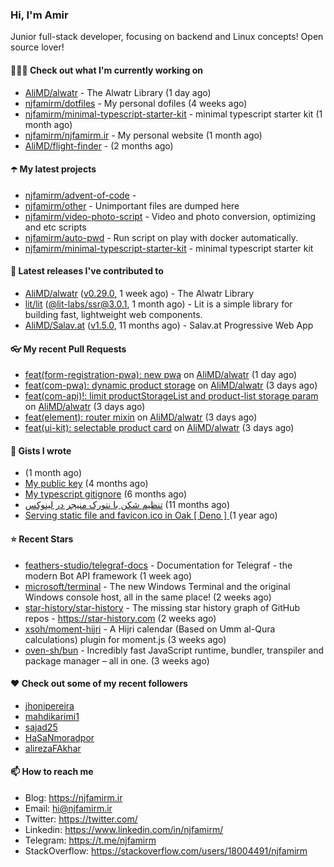 ### Hi, I'm Amir

Junior full-stack developer, focusing on backend and Linux concepts!
Open source lover!

#### 👨🏻‍💻 Check out what I'm currently working on

- [AliMD/alwatr](https://github.com/AliMD/alwatr) - The Alwatr Library (1 day ago)
- [njfamirm/dotfiles](https://github.com/njfamirm/dotfiles) - My personal dofiles (4 weeks ago)
- [njfamirm/minimal-typescript-starter-kit](https://github.com/njfamirm/minimal-typescript-starter-kit) - minimal typescript starter kit (1 month ago)
- [njfamirm/njfamirm.ir](https://github.com/njfamirm/njfamirm.ir) - My personal website (1 month ago)
- [AliMD/flight-finder](https://github.com/AliMD/flight-finder) -  (2 months ago)

#### ☂️ My latest projects

- [njfamirm/advent-of-code](https://github.com/njfamirm/advent-of-code) - 
- [njfamirm/other](https://github.com/njfamirm/other) - Unimportant files are dumped here
- [njfamirm/video-photo-script](https://github.com/njfamirm/video-photo-script) - Video and photo conversion, optimizing and etc scripts
- [njfamirm/auto-pwd](https://github.com/njfamirm/auto-pwd) - Run script on play with docker automatically.
- [njfamirm/minimal-typescript-starter-kit](https://github.com/njfamirm/minimal-typescript-starter-kit) - minimal typescript starter kit

#### 🎉 Latest releases I've contributed to

- [AliMD/alwatr](https://github.com/AliMD/alwatr) ([v0.29.0](https://github.com/AliMD/alwatr/releases/tag/v0.29.0), 1 week ago) - The Alwatr Library
- [lit/lit](https://github.com/lit/lit) ([@lit-labs/ssr@3.0.1](https://github.com/lit/lit/releases/tag/%40lit-labs/ssr%403.0.1), 1 month ago) - Lit is a simple library for building fast, lightweight web components.
- [AliMD/Salav.at](https://github.com/AliMD/Salav.at) ([v1.5.0](https://github.com/AliMD/Salav.at/releases/tag/v1.5.0), 11 months ago) - Salav.at Progressive Web App

#### 👓 My recent Pull Requests

- [feat(form-registration-pwa): new pwa](https://github.com/AliMD/alwatr/pull/833) on [AliMD/alwatr](https://github.com/AliMD/alwatr) (1 day ago)
- [feat(com-pwa): dynamic product storage](https://github.com/AliMD/alwatr/pull/831) on [AliMD/alwatr](https://github.com/AliMD/alwatr) (3 days ago)
- [feat(com-api)!: limit productStorageList and product-list storage param](https://github.com/AliMD/alwatr/pull/830) on [AliMD/alwatr](https://github.com/AliMD/alwatr) (3 days ago)
- [feat(element): router mixin](https://github.com/AliMD/alwatr/pull/829) on [AliMD/alwatr](https://github.com/AliMD/alwatr) (3 days ago)
- [feat(ui-kit): selectable product card](https://github.com/AliMD/alwatr/pull/826) on [AliMD/alwatr](https://github.com/AliMD/alwatr) (3 days ago)

#### 📓 Gists I wrote

- [](https://gist.github.com/022d07ecd84e69ad31ef0bcd32d86b59) (1 month ago)
- [My public key](https://gist.github.com/879f720c9ca74a0934ce571b7285ed34) (4 months ago)
- [My typescript gitignore](https://gist.github.com/6a40b1912daab3f91a02a7b53f3f76c3) (6 months ago)
- [تنظیم شکن با نتورک منیجر در لینوکس](https://gist.github.com/cc40c344e89bdcdf77085cbf1fc05162) (11 months ago)
- [Serving static file and favicon.ico in Oak [ Deno ] ](https://gist.github.com/9bcaca2b6a672e729c099193b4aafe9f) (1 year ago)

#### ⭐ Recent Stars

- [feathers-studio/telegraf-docs](https://github.com/feathers-studio/telegraf-docs) - Documentation for Telegraf - the modern Bot API framework (1 week ago)
- [microsoft/terminal](https://github.com/microsoft/terminal) - The new Windows Terminal and the original Windows console host, all in the same place! (2 weeks ago)
- [star-history/star-history](https://github.com/star-history/star-history) - The missing star history graph of GitHub repos - https://star-history.com (2 weeks ago)
- [xsoh/moment-hijri](https://github.com/xsoh/moment-hijri) - A Hijri calendar (Based on Umm al-Qura calculations) plugin for moment.js (3 weeks ago)
- [oven-sh/bun](https://github.com/oven-sh/bun) - Incredibly fast JavaScript runtime, bundler, transpiler and package manager – all in one. (3 weeks ago)

#### ♥️ Check out some of my recent followers

- [jhonipereira](https://github.com/jhonipereira)
- [mahdikarimi1](https://github.com/mahdikarimi1)
- [sajad25](https://github.com/sajad25)
- [HaSaNmoradpor](https://github.com/HaSaNmoradpor)
- [alirezaFAkhar](https://github.com/alirezaFAkhar)

#### 📫 How to reach me

- Blog: https://njfamirm.ir
- Email: hi@njfamirm.ir
- Twitter: https://twitter.com/
- Linkedin: https://www.linkedin.com/in/njfamirm/
- Telegram: https://t.me/njfamirm
- StackOverflow: https://stackoverflow.com/users/18004491/njfamirm
